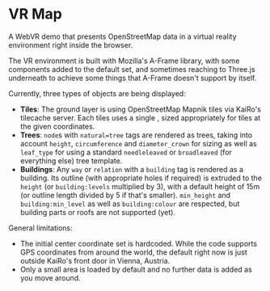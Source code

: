 # VR Map
A WebVR demo that presents OpenStreetMap data in a virtual reality environment
right inside the browser.

The VR environment is built with Mozilla's A-Frame library, with some components
added to the default set, and sometimes reaching to Three.js underneath to
achieve some things that A-Frame doesn't support by itself.

Currently, three types of objects are being displayed:

 * **Tiles**: The ground layer is using OpenStreetMap Mapnik tiles via KaiRo's
   tilecache server. Each tiles uses a single <a-plane>, sized appropriately for
   tiles at the given coordinates.
 * **Trees**: `node`s with `natural=tree` tags are rendered as trees, taking
   into account `height`, `circumference` and `diameter_crown` for sizing as
   well as `leaf_type` for using a standard `needleleaved` or `broadleaved` (for
   everything else) tree template.
 * **Buildings**: Any `way` or `relation` with a `building` tag is rendered as a
   building. Its outline (with appropriate holes if required) is extruded to the
   `height` (or `building:levels` multiplied by 3), with a default height of 15m
   (or outline length divided by 5 if that's smaller). `min_height` and
   `building:min_level` as well as `building:colour` are respected, but building
   parts or roofs are not supported (yet).

General limitations:

 * The initial center coordinate set is hardcoded. While the code supports GPS
   coordinates from around the world, the default right now is just outside
   KaiRo's front door in Vienna, Austria.
 * Only a small area is loaded by default and no further data is added as you
   move around.
